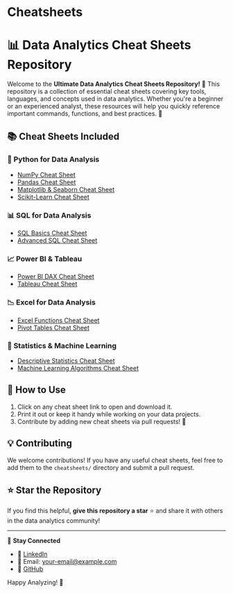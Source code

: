 # Cheatsheets

# 📊 Data Analytics Cheat Sheets Repository

Welcome to the **Ultimate Data Analytics Cheat Sheets Repository!** 🚀 This repository is a collection of essential cheat sheets covering key tools, languages, and concepts used in data analytics. Whether you're a beginner or an experienced analyst, these resources will help you quickly reference important commands, functions, and best practices. 📌

## 📚 Cheat Sheets Included

### 🐍 Python for Data Analysis
- [NumPy Cheat Sheet](cheatsheets/numpy_cheatsheet.pdf)
- [Pandas Cheat Sheet](cheatsheets/pandas_cheatsheet.pdf)
- [Matplotlib & Seaborn Cheat Sheet](cheatsheets/matplotlib_seaborn_cheatsheet.pdf)
- [Scikit-Learn Cheat Sheet](cheatsheets/scikit_learn_cheatsheet.pdf)

### 📊 SQL for Data Analysis
- [SQL Basics Cheat Sheet](cheatsheets/sql_basics_cheatsheet.pdf)
- [Advanced SQL Cheat Sheet](cheatsheets/advanced_sql_cheatsheet.pdf)

### 📈 Power BI & Tableau
- [Power BI DAX Cheat Sheet](cheatsheets/powerbi_dax_cheatsheet.pdf)
- [Tableau Cheat Sheet](cheatsheets/tableau_cheatsheet.pdf)

### 📉 Excel for Data Analysis
- [Excel Functions Cheat Sheet](cheatsheets/excel_functions_cheatsheet.pdf)
- [Pivot Tables Cheat Sheet](cheatsheets/pivot_tables_cheatsheet.pdf)

### 🔢 Statistics & Machine Learning
- [Descriptive Statistics Cheat Sheet](cheatsheets/descriptive_statistics_cheatsheet.pdf)
- [Machine Learning Algorithms Cheat Sheet](cheatsheets/ml_algorithms_cheatsheet.pdf)

## 🚀 How to Use
1. Click on any cheat sheet link to open and download it.
2. Print it out or keep it handy while working on your data projects.
3. Contribute by adding new cheat sheets via pull requests! 🤝

## 💡 Contributing
We welcome contributions! If you have any useful cheat sheets, feel free to add them to the `cheatsheets/` directory and submit a pull request.

## ⭐ Star the Repository
If you find this helpful, **give this repository a star** ⭐ and share it with others in the data analytics community!

---
📩 **Stay Connected**
- 💼 [LinkedIn](https://www.linkedin.com/in/your-profile)
- 📧 Email: your-email@example.com
- 🔗 [GitHub](https://github.com/yourusername)

Happy Analyzing! 🚀
